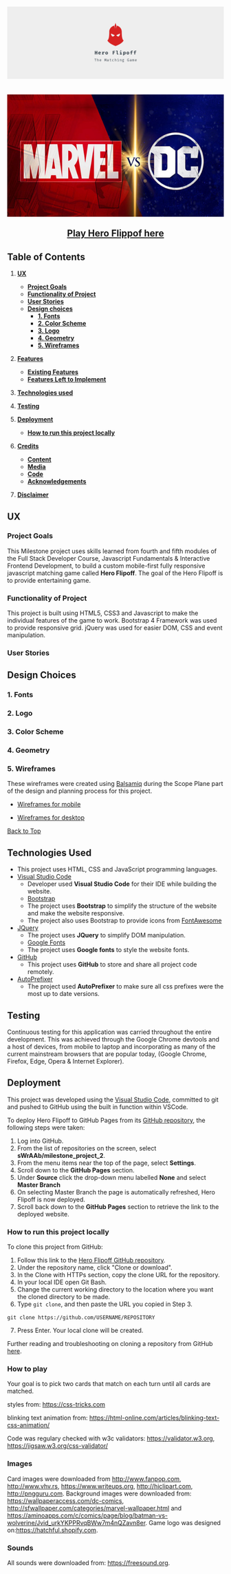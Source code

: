 <h1 align="center">
  <a href="https://github.com/sWrAAb/milestone_project_2" target="_blank"><img src="assets/images/game-logo.png" alt="Game Logo"/></a>
</h1>

<div align=“center”>
<h2 align="center">
<a href="https://github.com/sWrAAb/milestone_project_2" target="_blank"><img src="assets/images/marvel_vs_dc_logo.jpg" alt="Matching card game for superhero fans"></a>


<br>

[Play Hero Flippof here](https://swraab.github.io/milestone_project_2/)

</div>

## Table of Contents
1. [**UX**](#ux)
    - [**Project Goals**](#project_goals)  
    - [**Functionality of Project**](#functionality)
    - [**User Stories**](#user-stories)
    - [**Design choices**](#design-choices)
        * [**1. Fonts**](#1-fonts)
        * [**2. Color Scheme**](#2-color-scheme)
        * [**3. Logo**](#3-logo)
        * [**4. Geometry**](#4-geometry)
        * [**5. Wireframes**](#5-wireframes)
    
2. [**Features**](#features)
    - [**Existing Features**](#existing-features)
    - [**Features Left to Implement**](#features-left-to-implement)

3. [**Technologies used**](#technologies-used)

4. [**Testing**](#testing)

5. [**Deployment**](#deployment)
    - [**How to run this project locally**](#how-to-run-this-project-locally)

6. [**Credits**](#credits)
    - [**Content**](#content)
    - [**Media**](#media)
    - [**Code**](#code)
    - [**Acknowledgements**](#acknowledgements)

7. [**Disclaimer**](#disclaimer)

## UX

### Project Goals

This Milestone project uses skills learned from fourth and fifth modules of the Full
Stack Developer Course, Javascript Fundamentals & Interactive Frontend Development, to build a custom mobile-first fully
responsive javascript matching game called **Hero Flipoff**. 
The goal of the Hero Flipoff is to provide entertaining game. 

### Functionality of Project

This project is built using HTML5, CSS3 and Javascript to make the individual features of the game to work.
Bootstrap 4 Framework was used to provide responsive grid. jQuery was used for easier DOM, CSS and event manipulation.

### User Stories

## Design Choices

### 1. Fonts

### 2. Logo

### 3. Color Scheme

### 4. Geometry

### 5. Wireframes

These wireframes were created using [Balsamiq](https://balsamiq.com/) during the Scope Plane part of the design and planning process for this project.

- [Wireframes for mobile](https://ibb.co/T4NWdHc)

- [Wireframes for desktop](https://ibb.co/vX2Yyyj)

[Back to Top](#table-of-contents) 

## Technologies Used

- This project uses HTML, CSS and JavaScript programming languages.
- [Visual Studio Code](https://code.visualstudio.com) 
    - Developer used **Visual Studio Code** for their IDE while building the website.
    - [Bootstrap](https://www.bootstrapcdn.com/)
    - The project uses **Bootstrap** to simplify the structure of the website and make the website responsive.
    - The project also uses Bootstrap to provide icons from [FontAwesome](https://www.bootstrapcdn.com/fontawesome/)
- [JQuery](https://jquery.com)
    - The project uses **JQuery** to simplify DOM manipulation.
    - [Google Fonts](https://fonts.google.com/)
    - The project uses **Google fonts** to style the website fonts.
- [GitHub](https://github.com/)
    - This project uses **GitHub** to store and share all project code remotely.    
- [AutoPrefixer](https://autoprefixer.github.io/)
    - The project used **AutoPrefixer** to make sure all css prefixes were the most up to date versions. 

## Testing 

Continuous testing for this application was carried throughout the entire development. This was achieved through the Google Chrome devtools and a host of devices, from mobile to laptop and incorporating as many of the current mainstream browsers that are popular today, (Google Chrome, Firefox, Edge, Opera & Internet Explorer).

## Deployment

This project was developed using the [Visual Studio Code](https://code.visualstudio.com), committed to git and pushed to GitHub using the built in function within VSCode. 

To deploy Hero Flipoff to GitHub Pages from its [GitHub repository](https://github.com/sWrAAb/milestone_project_2), the following steps were taken: 
1. Log into GitHub. 
2. From the list of repositories on the screen, select **sWrAAb/milestone_project_2**.
3. From the menu items near the top of the page, select **Settings**.
4. Scroll down to the **GitHub Pages** section.
5. Under **Source** click the drop-down menu labelled **None** and select **Master Branch**
6. On selecting Master Branch the page is automatically refreshed, Hero Flipoff is now deployed. 
7. Scroll back down to the **GitHub Pages** section to retrieve the link to the deployed website.
 

### How to run this project locally

To clone this project from GitHub:
1. Follow this link to the [Hero Flipoff GitHub repository](https://github.com/sWrAAb/milestone_project_2).
2. Under the repository name, click "Clone or download".
3. In the Clone with HTTPs section, copy the clone URL for the repository. 
4. In your local IDE open Git Bash.
5. Change the current working directory to the location where you want the cloned directory to be made.
6. Type ```git clone```, and then paste the URL you copied in Step 3.
```console
git clone https://github.com/USERNAME/REPOSITORY
```
7. Press Enter. Your local clone will be created.

Further reading and troubleshooting on cloning a repository from GitHub [here](https://help.github.com/en/articles/cloning-a-repository).







































### How to play

Your goal is to pick two cards that match on each turn until all cards are matched. 

















styles from: https://css-tricks.com

 
blinking text animation from: https://html-online.com/articles/blinking-text-css-animation/

Code was regulary checked with w3c validators: https://validator.w3.org, https://jigsaw.w3.org/css-validator/


### Images 

Card images were downloaded from http://www.fanpop.com, http://www.vhv.rs, https://www.writeups.org, http://hiclipart.com,
http://pngguru.com.
Background images were downloaded from: https://wallpaperaccess.com/dc-comics, http://sfwallpaper.com/categories/marvel-wallpaper.html and https://aminoapps.com/c/comics/page/blog/batman-vs-wolverine/Jvid_urkYKPPRvqBWw7m4nQZavn8er.
Game logo was designed on:https://hatchful.shopify.com.

### Sounds

All sounds were downloaded from: https://freesound.org.
